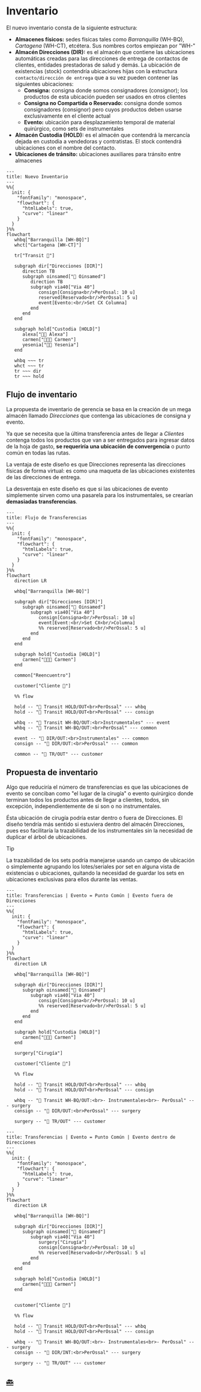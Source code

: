# Inventario

El nuevo inventario consta de la siguiente estructura:

- **Almacenes físicos:** sedes físicas tales como _Barranquilla_ (WH-BQ), _Cartagena_ (WH-CT), etcétera. Sus nombres cortos empiezan por "WH-"
- **Almacén Direcciones (DIR):** es el almacén que contiene las ubicaciones automáticas creadas para las direcciones de entrega de contactos de clientes, entidades prestadoras de salud y demás. La ubicación de existencias (stock) contendría ubicaciones hijas con la estructura `contacto/dirección de entrega` que a su vez pueden contener las siguientes ubicaciones:
  - **Consigna:** consigna donde somos consignadores (consignor); los productos de esta ubicación pueden ser usados en otros clientes
  - **Consigna no Compartida o Reservado:** consigna donde somos consignadores (consignor) pero cuyos productos deben usarse exclusivamente en el cliente actual
  - **Evento:** ubicación para desplazamiento temporal de material quirúrgico, como sets de instrumentales
- **Almacén Custodia (HOLD):** es el almacén que contendrá la mercancía dejada en custodia a vendedoras y contratistas. El stock contendrá ubicaciones con el nombre del contacto.
- **Ubicaciones de tránsito:** ubicaciones auxiliares para tránsito entre almacenes

```mermaid
---
title: Nuevo Inventario
---
%%{
  init: {
    "fontFamily": "monospace",
    "flowchart": {
      "htmlLabels": true,
      "curve": "linear"
    }
  }
}%%
flowchart
   whbq["Barranquilla [WH-BQ]"]
   whct["Cartagena [WH-CT]"]

   tr["Transit 🚚"]
   
   subgraph dir["Direcciones [DIR]"]
      direction TB
      subgraph oinsamed["🏥 Oinsamed"]
         direction TB
         subgraph via40["Via 40"]
            consign[Consigna<br/>PerOssal: 10 u]
            reserved[Reservado<br/>PerOssal: 5 u]
            event[Evento:<br/>Set CX Columna]
         end
      end
   end

   subgraph hold["Custodia [HOLD]"]
      alexa["👩🏻 Alexa"]
      carmen["👩🏻‍🦰 Carmen"]
      yesenia["👩🏼 Yesenia"]
   end

   whbq ~~~ tr
   whct ~~~ tr
   tr ~~~ dir
   tr ~~~ hold
```

## Flujo de inventario

La propuesta de inventario de gerencia se basa en la creación de un mega almacén llamado _Direcciones_ que contenga las ubicaciones de consigna y evento.

Ya que se necesita que la última transferencia antes de llegar a _Clientes_ contenga todos los productos que van a ser entregados para ingresar datos de la hoja de gasto, **se requeriría una ubicación de convergencia** o punto común en todas las rutas.

La ventaja de este diseño es que Direcciones representa las direcciones físicas de forma virtual: es como una maqueta de las ubicaciones existentes de las direcciones de entrega.

La desventaja en este diseño es que si las ubicaciones de evento simplemente sirven como una pasarela para los instrumentales, se crearían **demasiadas transferencias**.

```mermaid
---
title: Flujo de Transferencias
---
%%{
  init: {
    "fontFamily": "monospace",
    "flowchart": {
      "htmlLabels": true,
      "curve": "linear"
    }
  }
}%%
flowchart
   direction LR

   whbq["Barranquilla [WH-BQ]"]

   subgraph dir["Direcciones [DIR]"]
      subgraph oinsamed["🏥 Oinsamed"]
         subgraph via40["Via 40"]
            consign[Consigna<br/>PerOssal: 10 u]
            event[Event:<br/>Set CX<br/>Columna]
            %% reserved[Reservado<br/>PerOssal: 5 u]
         end
      end
   end

   subgraph hold["Custodia [HOLD]"]
      carmen["👩🏻‍🦰 Carmen"]
   end

   common["Reencuentro"]

   customer["Cliente 👤"]

   %% flow

   hold -- "🚚 Transit HOLD/OUT<br>PerOssal" --- whbq
   hold -- "🚚 Transit HOLD/OUT<br>PerOssal" --- consign

   whbq -- "🚚 Transit WH-BQ/OUT:<br>Instrumentales" --- event
   whbq -- "🚚 Transit WH-BQ/OUT:<br>PerOssal" --- common
   
   event -- "🚚 DIR/OUT:<br>Instrumentales" --- common
   consign -- "🚚 DIR/OUT:<br>PerOssal" --- common

   common -- "🚚 TR/OUT" --- customer

```

## Propuesta de inventario

Algo que reduciría el número de transferencias es que las ubicaciones de evento se conciban como "el lugar de la cirugía" o evento quirúrgico donde terminan todos los productos antes de llegar a clientes, todos, sin excepción, independientemente de si son o no instrumentales.

Ésta ubicación de cirugía podría estar dentro o fuera de Direcciones. El diseño tendría más sentido si estuviera dentro del almacén Direcciones, pues eso facilitaría la trazabilidad de los instrumentales sin la necesidad de duplicar el árbol de ubicaciones.

> [!TIP]
> La trazabilidad de los sets podría manejarse usando un campo de ubicación o simplemente agrupando los lotes/seriales por set en alguna vista de existencias o ubicaciones, quitando la necesidad de guardar los sets en ubicaciones exclusivas para ellos durante las ventas.

```mermaid
---
title: Transferencias | Evento = Punto Común | Evento fuera de Direcciones
---
%%{
  init: {
    "fontFamily": "monospace",
    "flowchart": {
      "htmlLabels": true,
      "curve": "linear"
    }
  }
}%%
flowchart
   direction LR

   whbq["Barranquilla [WH-BQ]"]

   subgraph dir["Direcciones [DIR]"]
      subgraph oinsamed["🏥 Oinsamed"]
         subgraph via40["Via 40"]
            consign[Consigna<br/>PerOssal: 10 u]
            %% reserved[Reservado<br/>PerOssal: 5 u]
         end
      end
   end

   subgraph hold["Custodia [HOLD]"]
      carmen["👩🏻‍🦰 Carmen"]
   end

   surgery["Cirugía"]

   customer["Cliente 👤"]

   %% flow

   hold -- "🚚 Transit HOLD/OUT<br>PerOssal" --- whbq
   hold -- "🚚 Transit HOLD/OUT<br>PerOssal" --- consign

   whbq -- "🚚 Transit WH-BQ/OUT:<br>- Instrumentales<br>- PerOssal" --- surgery
   consign -- "🚚 DIR/OUT:<br>PerOssal" --- surgery
   
   surgery -- "🚚 TR/OUT" --- customer
```

```mermaid
---
title: Transferencias | Evento = Punto Común | Evento dentro de Direcciones
---
%%{
  init: {
    "fontFamily": "monospace",
    "flowchart": {
      "htmlLabels": true,
      "curve": "linear"
    }
  }
}%%
flowchart
   direction LR

   whbq["Barranquilla [WH-BQ]"]

   subgraph dir["Direcciones [DIR]"]
      subgraph oinsamed["🏥 Oinsamed"]
         subgraph via40["Via 40"]
            surgery["Cirugía"]
            consign[Consigna<br/>PerOssal: 10 u]
            %% reserved[Reservado<br/>PerOssal: 5 u]
         end
      end
   end

   subgraph hold["Custodia [HOLD]"]
      carmen["👩🏻‍🦰 Carmen"]
   end


   customer["Cliente 👤"]

   %% flow

   hold -- "🚚 Transit HOLD/OUT<br>PerOssal" --- whbq
   hold -- "🚚 Transit HOLD/OUT<br>PerOssal" --- consign

   whbq -- "🚚 Transit WH-BQ/OUT:<br>- Instrumentales<br>- PerOssal" --- surgery
   consign -- "🚚 DIR/INT:<br>PerOssal" --- surgery
   
   surgery -- "🚚 TR/OUT" --- customer
```

## [:back:](README.md)
